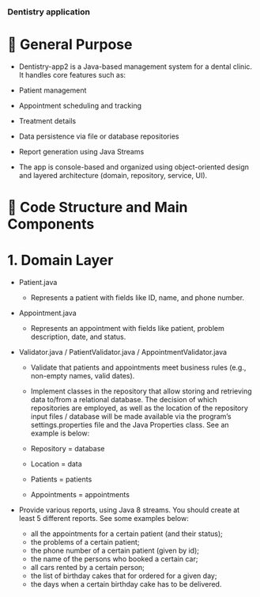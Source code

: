 ### Dentistry application

# 🔧 General Purpose

- Dentistry-app2 is a Java-based management system for a dental clinic. It handles core features such as:

- Patient management

- Appointment scheduling and tracking

- Treatment details

- Data persistence via file or database repositories

- Report generation using Java Streams

- The app is console-based and organized using object-oriented design and layered architecture (domain, repository, service, UI).

# 📁 Code Structure and Main Components

# 1. Domain Layer

- Patient.java
  - Represents a patient with fields like ID, name, and phone number.

- Appointment.java
  - Represents an appointment with fields like patient, problem description, date, and status.

- Validator.java / PatientValidator.java / AppointmentValidator.java
  - Validate that patients and appointments meet business rules (e.g., non-empty names, valid dates).

  - Implement classes in the repository that allow storing and retrieving data to/from a relational database. The decision of which repositories are employed, as well as the location of the 
  repository input files / database will be made available via the program’s settings.properties file and the Java Properties class. See an example is below:
  - Repository = database
  - Location = data
  - Patients = patients
  - Appointments = appointments

- Provide various reports, using Java 8 streams. You should create at least 5 different reports. See some examples below:
  - all the appointments for a certain patient (and their status); 
  -	the problems of a certain patient; 
  -	the phone number of a certain patient (given by id); 
  -	the name of the persons who booked a certain car; 
  -	all cars rented by a certain person; 
  -	the list of birthday cakes that for ordered for a given day; 
  -	the days when a certain birthday cake has to be delivered.
